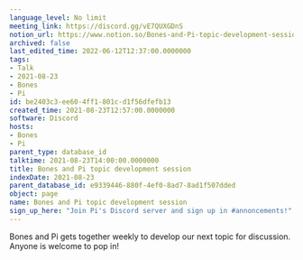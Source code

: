 ```yaml
---
language_level: No limit
meeting_link: https://discord.gg/vE7QUXGDnS
notion_url: https://www.notion.so/Bones-and-Pi-topic-development-session-be2403c3ee604ff1801cd1f56dfefb13
archived: false
last_edited_time: 2022-06-12T12:37:00.0000000
tags:
- Talk
- 2021-08-23
- Bones
- Pi
id: be2403c3-ee60-4ff1-801c-d1f56dfefb13
created_time: 2021-08-23T12:57:00.0000000
software: Discord
hosts:
- Bones
- Pi
parent_type: database_id
talktime: 2021-08-23T14:00:00.0000000
title: Bones and Pi topic development session
indexDate: 2021-08-23
parent_database_id: e9339446-880f-4ef0-8ad7-8ad1f507dded
object: page
name: Bones and Pi topic development session
sign_up_here: "Join Pi's Discord server and sign up in #annoncements!"
---
```


Bones and Pi gets together weekly to develop our next topic for discussion.
Anyone is welcome to pop in!










